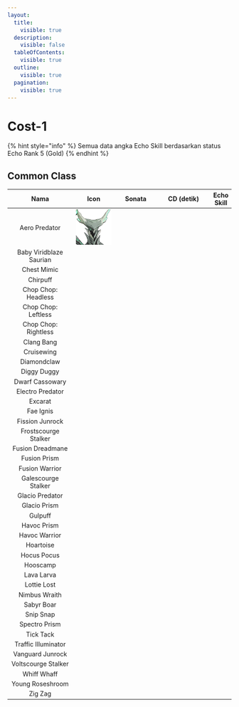 ```yaml
---
layout:
  title:
    visible: true
  description:
    visible: false
  tableOfContents:
    visible: true
  outline:
    visible: true
  pagination:
    visible: true
---
```


# Cost-1

{% hint style="info" %}
Semua data angka Echo Skill berdasarkan status Echo Rank 5 (Gold)
{% endhint %}

## Common Class

<table data-full-width="true"><thead><tr><th width="138" align="center">Nama</th><th width="86" align="center">Icon</th><th width="85" align="center">Sonata</th><th width="113" align="center">CD (detik)</th><th>Echo Skill</th></tr></thead><tbody><tr><td align="center">Aero Predator</td><td align="center"><img src="../../../.gitbook/assets/Aero_Predator_Icon.png" alt=""></td><td align="center"><img src="https://cdn.discordapp.com/attachments/1324590210264203294/1324590352803561492/T_IconElementAttriThunder.png?ex=67a58765&#x26;is=67a435e5&#x26;hm=43a77ab17257ab6a4b1ad2b6dda3ae43fa7b45e5be501e0e1cf5015a73730205&#x26;" alt="" data-size="line"><img src="https://cdn.discordapp.com/attachments/1324590210264203294/1324590353088647229/T_IconElementAttriWind.png?ex=67a58765&#x26;is=67a435e5&#x26;hm=1c00ad28ff5e9469635a1e25ce9d9e2c21522f051fd2726836da90e2f19aa8ca&#x26;" alt="" data-size="line"></td><td align="center"></td><td></td></tr><tr><td align="center">Baby Viridblaze Saurian</td><td align="center"><img src="https://static.wikia.nocookie.net/wutheringwaves/images/6/6d/Baby_Viridblaze_Saurian_Icon.png" alt="" data-size="original"></td><td align="center"><img src="https://cdn.discordapp.com/attachments/1201459501635739751/1324590210042040371/T_IconElementAttriFire.png?ex=67a58743&#x26;is=67a435c3&#x26;hm=29d3278ec16c415518fb46fcd00b4e7b725be7ed5647e74f7b29d788256b77d1&#x26;" alt="" data-size="line"><img src="https://cdn.discordapp.com/attachments/1324590210264203294/1324590352803561492/T_IconElementAttriThunder.png?ex=67a58765&#x26;is=67a435e5&#x26;hm=43a77ab17257ab6a4b1ad2b6dda3ae43fa7b45e5be501e0e1cf5015a73730205&#x26;" alt="" data-size="line"><img src="https://cdn.discordapp.com/attachments/1201459501635739751/1324590208636682340/T_IconElementAttriAttack.png?ex=67a58743&#x26;is=67a435c3&#x26;hm=05657c5857bc43d1d16bfcde0dad4d64469adb6ed7e4bc6460de0ddbe37fca62&#x26;" alt="" data-size="line"></td><td align="center"></td><td></td></tr><tr><td align="center">Chest Mimic</td><td align="center"><img src="https://static.wikia.nocookie.net/wutheringwaves/images/d/dd/Chest_Mimic_Icon.png" alt=""></td><td align="center"><img src="https://cdn.discordapp.com/attachments/1324590210264203294/1324590351796801608/T_IconElementAttriIceUltimateSkill.png?ex=67a58765&#x26;is=67a435e5&#x26;hm=7e3777749d0a99383092ec9e48cad3741abf67ffd813a1d2d6779c07176377f4&#x26;" alt="" data-size="line"><img src="https://cdn.discordapp.com/attachments/1201459501635739751/1324590209622474762/T_IconElementAttriDarkAssist.png?ex=67a58743&#x26;is=67a435c3&#x26;hm=1ea9dfd50ec514b6dff9669b83c16b061fc71e72cb7e417b40614fc7ffa34079&#x26;" alt="" data-size="line"><img src="https://cdn.discordapp.com/attachments/1201459501635739751/1324590209039339621/T_IconElementAttriCooperate.png?ex=67a58743&#x26;is=67a435c3&#x26;hm=0a137cd1b6876437d2af4fa9faf4c156097f92a5b8e276263a3eec54d52cd7b1&#x26;" alt="" data-size="line"></td><td align="center"></td><td></td></tr><tr><td align="center">Chirpuff</td><td align="center"><img src="https://static.wikia.nocookie.net/wutheringwaves/images/9/96/Chirpuff_Icon.png" alt=""></td><td align="center"><img src="https://cdn.discordapp.com/attachments/1324590210264203294/1324590353088647229/T_IconElementAttriWind.png?ex=67a58765&#x26;is=67a435e5&#x26;hm=1c00ad28ff5e9469635a1e25ce9d9e2c21522f051fd2726836da90e2f19aa8ca&#x26;" alt="" data-size="line"><img src="https://cdn.discordapp.com/attachments/1201459501635739751/1324590209429671956/T_IconElementAttriDark.png?ex=67a58743&#x26;is=67a435c3&#x26;hm=1781f4789684b7767ae452e76ba34eb763792d83c66e5d03e9cb81133af62b61&#x26;" alt="" data-size="line"></td><td align="center"></td><td><p></p><p></p></td></tr><tr><td align="center">Chop Chop: Headless</td><td align="center"><img src="https://static.wikia.nocookie.net/wutheringwaves/images/3/39/Chop_Chop_Headless_Icon.png" alt=""></td><td align="center"><img src="https://cdn.discordapp.com/attachments/1324590210264203294/1324590352434200626/T_IconElementAttriLightError.png?ex=67a58765&#x26;is=67a435e5&#x26;hm=3936d460c4c01370e3b84692ac2934d2d20dfff0cff2b4a7d36b658f6b732675&#x26;" alt="" data-size="line"><img src="https://cdn.discordapp.com/attachments/1201459501635739751/1324590209840447559/T_IconElementAttriEnergy.png?ex=67a58743&#x26;is=67a435c3&#x26;hm=a960fe2516ceef8c842ab9c4a24507dd5e1b3d82ed209e6211e5393eed91a147&#x26;" alt="" data-size="line"></td><td align="center"></td><td></td></tr><tr><td align="center">Chop Chop: Leftless</td><td align="center"><img src="https://static.wikia.nocookie.net/wutheringwaves/images/0/07/Chop_Chop_Leftless_Icon.png" alt=""></td><td align="center"><img src="https://cdn.discordapp.com/attachments/1324590210264203294/1324590351796801608/T_IconElementAttriIceUltimateSkill.png?ex=67a58765&#x26;is=67a435e5&#x26;hm=7e3777749d0a99383092ec9e48cad3741abf67ffd813a1d2d6779c07176377f4&#x26;" alt="" data-size="line"><img src="https://cdn.discordapp.com/attachments/1201459501635739751/1324590209840447559/T_IconElementAttriEnergy.png?ex=67a58743&#x26;is=67a435c3&#x26;hm=a960fe2516ceef8c842ab9c4a24507dd5e1b3d82ed209e6211e5393eed91a147&#x26;" alt="" data-size="line"></td><td align="center"></td><td></td></tr><tr><td align="center">Chop Chop: Rightless</td><td align="center"><img src="https://static.wikia.nocookie.net/wutheringwaves/images/3/39/Chop_Chop_Rightless_Icon.png" alt=""></td><td align="center"><img src="https://cdn.discordapp.com/attachments/1324590210264203294/1324590351796801608/T_IconElementAttriIceUltimateSkill.png?ex=67a58765&#x26;is=67a435e5&#x26;hm=7e3777749d0a99383092ec9e48cad3741abf67ffd813a1d2d6779c07176377f4&#x26;" alt="" data-size="line"><img src="https://cdn.discordapp.com/attachments/1201459501635739751/1324590209840447559/T_IconElementAttriEnergy.png?ex=67a58743&#x26;is=67a435c3&#x26;hm=a960fe2516ceef8c842ab9c4a24507dd5e1b3d82ed209e6211e5393eed91a147&#x26;" alt="" data-size="line"></td><td align="center"></td><td></td></tr><tr><td align="center">Clang Bang</td><td align="center"><img src="https://static.wikia.nocookie.net/wutheringwaves/images/b/b4/Clang_Bang_Icon.png" alt=""></td><td align="center"><img src="https://cdn.discordapp.com/attachments/1324590210264203294/1324590352098787438/T_IconElementAttriLight.png?ex=67a58765&#x26;is=67a435e5&#x26;hm=3b9bedb7fc52bdb3b194f08bd8080582359a8ced1fb1fe9530534e58fd95338c&#x26;" alt="" data-size="line"><img src="https://cdn.discordapp.com/attachments/1201459501635739751/1324590208431292427/T_IconElementAttriIce.png?ex=67a58743&#x26;is=67a435c3&#x26;hm=ee3fb94239eaede653cf625f4a4a8414c9c64fbe2e047490ea28ea2e56c95c53&#x26;" alt="" data-size="line"></td><td align="center"></td><td></td></tr><tr><td align="center">Cruisewing</td><td align="center"><img src="https://static.wikia.nocookie.net/wutheringwaves/images/3/3d/Cruisewing_Icon.png" alt=""></td><td align="center"><img src="https://cdn.discordapp.com/attachments/1324590210264203294/1324590352098787438/T_IconElementAttriLight.png?ex=67a58765&#x26;is=67a435e5&#x26;hm=3b9bedb7fc52bdb3b194f08bd8080582359a8ced1fb1fe9530534e58fd95338c&#x26;" alt="" data-size="line"><img src="https://cdn.discordapp.com/attachments/1201459501635739751/1324590209219690518/T_IconElementAttriCure.png?ex=67a58743&#x26;is=67a435c3&#x26;hm=4d56be72666f477cc04a7ef19a53889c65d63ec5ac471ccbeac26eecd2aaef2b&#x26;" alt="" data-size="line"><img src="https://cdn.discordapp.com/attachments/1201459501635739751/1324590208838275113/T_IconElementAttriCloud.png?ex=67a58743&#x26;is=67a435c3&#x26;hm=e9a707cbf25da107424019add45c3ba1b057757f669ed928b2b83bdb8a40f548&#x26;" alt="" data-size="line"></td><td align="center"></td><td></td></tr><tr><td align="center">Diamondclaw</td><td align="center"><img src="https://static.wikia.nocookie.net/wutheringwaves/images/2/29/Diamondclaw_Icon.png" alt=""></td><td align="center"><img src="https://cdn.discordapp.com/attachments/1201459501635739751/1324590208838275113/T_IconElementAttriCloud.png?ex=67a58743&#x26;is=67a435c3&#x26;hm=e9a707cbf25da107424019add45c3ba1b057757f669ed928b2b83bdb8a40f548&#x26;" alt="" data-size="line"><img src="https://cdn.discordapp.com/attachments/1201459501635739751/1324590208636682340/T_IconElementAttriAttack.png?ex=67a58743&#x26;is=67a435c3&#x26;hm=05657c5857bc43d1d16bfcde0dad4d64469adb6ed7e4bc6460de0ddbe37fca62&#x26;" alt="" data-size="line"></td><td align="center"></td><td></td></tr><tr><td align="center">Diggy Duggy</td><td align="center"><img src="https://static.wikia.nocookie.net/wutheringwaves/images/5/5e/Diggy_Duggy_Icon.png" alt=""></td><td align="center"><img src="https://cdn.discordapp.com/attachments/1324590210264203294/1324590352434200626/T_IconElementAttriLightError.png?ex=67a58765&#x26;is=67a435e5&#x26;hm=3936d460c4c01370e3b84692ac2934d2d20dfff0cff2b4a7d36b658f6b732675&#x26;" alt="" data-size="line"><img src="https://cdn.discordapp.com/attachments/1201459501635739751/1324590209840447559/T_IconElementAttriEnergy.png?ex=67a58743&#x26;is=67a435c3&#x26;hm=a960fe2516ceef8c842ab9c4a24507dd5e1b3d82ed209e6211e5393eed91a147&#x26;" alt="" data-size="line"></td><td align="center"></td><td></td></tr><tr><td align="center">Dwarf Cassowary</td><td align="center"><img src="https://static.wikia.nocookie.net/wutheringwaves/images/4/45/Dwarf_Cassowary_Icon.png" alt=""></td><td align="center"><img src="https://cdn.discordapp.com/attachments/1324590210264203294/1324590353088647229/T_IconElementAttriWind.png?ex=67a58765&#x26;is=67a435e5&#x26;hm=1c00ad28ff5e9469635a1e25ce9d9e2c21522f051fd2726836da90e2f19aa8ca&#x26;" alt="" data-size="line"><img src="https://cdn.discordapp.com/attachments/1201459501635739751/1324590209219690518/T_IconElementAttriCure.png?ex=67a58743&#x26;is=67a435c3&#x26;hm=4d56be72666f477cc04a7ef19a53889c65d63ec5ac471ccbeac26eecd2aaef2b&#x26;" alt="" data-size="line"></td><td align="center"></td><td></td></tr><tr><td align="center">Electro Predator</td><td align="center"><img src="https://static.wikia.nocookie.net/wutheringwaves/images/d/dd/Electro_Predator_Icon.png" alt=""></td><td align="center"><img src="https://cdn.discordapp.com/attachments/1201459501635739751/1324590210042040371/T_IconElementAttriFire.png?ex=67a58743&#x26;is=67a435c3&#x26;hm=29d3278ec16c415518fb46fcd00b4e7b725be7ed5647e74f7b29d788256b77d1&#x26;" alt="" data-size="line"><img src="https://cdn.discordapp.com/attachments/1324590210264203294/1324590352803561492/T_IconElementAttriThunder.png?ex=67a58765&#x26;is=67a435e5&#x26;hm=43a77ab17257ab6a4b1ad2b6dda3ae43fa7b45e5be501e0e1cf5015a73730205&#x26;" alt="" data-size="line"></td><td align="center"></td><td></td></tr><tr><td align="center">Excarat</td><td align="center"><img src="https://static.wikia.nocookie.net/wutheringwaves/images/a/aa/Excarat_Icon.png" alt=""></td><td align="center"><img src="https://cdn.discordapp.com/attachments/1201459501635739751/1324590208431292427/T_IconElementAttriIce.png?ex=67a58743&#x26;is=67a435c3&#x26;hm=ee3fb94239eaede653cf625f4a4a8414c9c64fbe2e047490ea28ea2e56c95c53&#x26;" alt="" data-size="line"><img src="https://cdn.discordapp.com/attachments/1201459501635739751/1324590209429671956/T_IconElementAttriDark.png?ex=67a58743&#x26;is=67a435c3&#x26;hm=1781f4789684b7767ae452e76ba34eb763792d83c66e5d03e9cb81133af62b61&#x26;" alt="" data-size="line"></td><td align="center"></td><td></td></tr><tr><td align="center">Fae Ignis</td><td align="center"><img src="https://static.wikia.nocookie.net/wutheringwaves/images/3/3f/Fae_Ignis_Icon.png" alt=""></td><td align="center"><img src="https://cdn.discordapp.com/attachments/1324590210264203294/1324590352434200626/T_IconElementAttriLightError.png?ex=67a58765&#x26;is=67a435e5&#x26;hm=3936d460c4c01370e3b84692ac2934d2d20dfff0cff2b4a7d36b658f6b732675&#x26;" alt="" data-size="line"><img src="https://cdn.discordapp.com/attachments/1201459501635739751/1324590209622474762/T_IconElementAttriDarkAssist.png?ex=67a58743&#x26;is=67a435c3&#x26;hm=1ea9dfd50ec514b6dff9669b83c16b061fc71e72cb7e417b40614fc7ffa34079&#x26;" alt="" data-size="line"></td><td align="center"></td><td></td></tr><tr><td align="center">Fission Junrock</td><td align="center"><img src="https://static.wikia.nocookie.net/wutheringwaves/images/4/4c/Fission_Junrock_Icon.png" alt=""></td><td align="center"><img src="https://cdn.discordapp.com/attachments/1324590210264203294/1324590352803561492/T_IconElementAttriThunder.png?ex=67a58765&#x26;is=67a435e5&#x26;hm=43a77ab17257ab6a4b1ad2b6dda3ae43fa7b45e5be501e0e1cf5015a73730205&#x26;" alt="" data-size="line"><img src="https://cdn.discordapp.com/attachments/1201459501635739751/1324590209219690518/T_IconElementAttriCure.png?ex=67a58743&#x26;is=67a435c3&#x26;hm=4d56be72666f477cc04a7ef19a53889c65d63ec5ac471ccbeac26eecd2aaef2b&#x26;" alt="" data-size="line"><img src="https://cdn.discordapp.com/attachments/1201459501635739751/1324590208838275113/T_IconElementAttriCloud.png?ex=67a58743&#x26;is=67a435c3&#x26;hm=e9a707cbf25da107424019add45c3ba1b057757f669ed928b2b83bdb8a40f548&#x26;" alt="" data-size="line"></td><td align="center"></td><td></td></tr><tr><td align="center">Frostscourge Stalker</td><td align="center"><img src="https://static.wikia.nocookie.net/wutheringwaves/images/e/eb/Frostscourge_Stalker_Icon.png" alt=""></td><td align="center"><img src="https://cdn.discordapp.com/attachments/1324590210264203294/1324590352434200626/T_IconElementAttriLightError.png?ex=67a58765&#x26;is=67a435e5&#x26;hm=3936d460c4c01370e3b84692ac2934d2d20dfff0cff2b4a7d36b658f6b732675&#x26;" alt="" data-size="line"><img src="https://cdn.discordapp.com/attachments/1201459501635739751/1324590209622474762/T_IconElementAttriDarkAssist.png?ex=67a58743&#x26;is=67a435c3&#x26;hm=1ea9dfd50ec514b6dff9669b83c16b061fc71e72cb7e417b40614fc7ffa34079&#x26;" alt="" data-size="line"></td><td align="center"></td><td></td></tr><tr><td align="center">Fusion Dreadmane</td><td align="center"><img src="https://static.wikia.nocookie.net/wutheringwaves/images/4/40/Fusion_Dreadmane_Icon.png" alt=""></td><td align="center"><img src="https://cdn.discordapp.com/attachments/1201459501635739751/1324590210042040371/T_IconElementAttriFire.png?ex=67a58743&#x26;is=67a435c3&#x26;hm=29d3278ec16c415518fb46fcd00b4e7b725be7ed5647e74f7b29d788256b77d1&#x26;" alt="" data-size="line"><img src="https://cdn.discordapp.com/attachments/1201459501635739751/1324590209219690518/T_IconElementAttriCure.png?ex=67a58743&#x26;is=67a435c3&#x26;hm=4d56be72666f477cc04a7ef19a53889c65d63ec5ac471ccbeac26eecd2aaef2b&#x26;" alt="" data-size="line"></td><td align="center"></td><td></td></tr><tr><td align="center">Fusion Prism</td><td align="center"><img src="https://static.wikia.nocookie.net/wutheringwaves/images/e/ef/Fusion_Prism_Icon.png" alt=""></td><td align="center"><img src="https://cdn.discordapp.com/attachments/1201459501635739751/1324590208431292427/T_IconElementAttriIce.png?ex=67a58743&#x26;is=67a435c3&#x26;hm=ee3fb94239eaede653cf625f4a4a8414c9c64fbe2e047490ea28ea2e56c95c53&#x26;" alt="" data-size="line"><img src="https://cdn.discordapp.com/attachments/1201459501635739751/1324590210042040371/T_IconElementAttriFire.png?ex=67a58743&#x26;is=67a435c3&#x26;hm=29d3278ec16c415518fb46fcd00b4e7b725be7ed5647e74f7b29d788256b77d1&#x26;" alt="" data-size="line"><img src="https://cdn.discordapp.com/attachments/1201459501635739751/1324590208636682340/T_IconElementAttriAttack.png?ex=67a58743&#x26;is=67a435c3&#x26;hm=05657c5857bc43d1d16bfcde0dad4d64469adb6ed7e4bc6460de0ddbe37fca62&#x26;" alt="" data-size="line"></td><td align="center"></td><td></td></tr><tr><td align="center">Fusion Warrior</td><td align="center"><img src="https://static.wikia.nocookie.net/wutheringwaves/images/5/5a/Fusion_Warrior_Icon.png" alt=""></td><td align="center"><img src="https://cdn.discordapp.com/attachments/1201459501635739751/1324590210042040371/T_IconElementAttriFire.png?ex=67a58743&#x26;is=67a435c3&#x26;hm=29d3278ec16c415518fb46fcd00b4e7b725be7ed5647e74f7b29d788256b77d1&#x26;" alt="" data-size="line"><img src="https://cdn.discordapp.com/attachments/1324590210264203294/1324590352803561492/T_IconElementAttriThunder.png?ex=67a58765&#x26;is=67a435e5&#x26;hm=43a77ab17257ab6a4b1ad2b6dda3ae43fa7b45e5be501e0e1cf5015a73730205&#x26;" alt="" data-size="line"><img src="https://cdn.discordapp.com/attachments/1324590210264203294/1324590353088647229/T_IconElementAttriWind.png?ex=67a58765&#x26;is=67a435e5&#x26;hm=1c00ad28ff5e9469635a1e25ce9d9e2c21522f051fd2726836da90e2f19aa8ca&#x26;" alt="" data-size="line"></td><td align="center"></td><td></td></tr><tr><td align="center">Galescourge Stalker</td><td align="center"><img src="https://static.wikia.nocookie.net/wutheringwaves/images/7/7a/Galescourge_Stalker_Icon.png" alt=""></td><td align="center"><img src="https://cdn.discordapp.com/attachments/1324590210264203294/1324590351796801608/T_IconElementAttriIceUltimateSkill.png?ex=67a58765&#x26;is=67a435e5&#x26;hm=7e3777749d0a99383092ec9e48cad3741abf67ffd813a1d2d6779c07176377f4&#x26;" alt="" data-size="line"><img src="https://cdn.discordapp.com/attachments/1201459501635739751/1324590209039339621/T_IconElementAttriCooperate.png?ex=67a58743&#x26;is=67a435c3&#x26;hm=0a137cd1b6876437d2af4fa9faf4c156097f92a5b8e276263a3eec54d52cd7b1&#x26;" alt="" data-size="line"></td><td align="center"></td><td></td></tr><tr><td align="center">Glacio Predator</td><td align="center"><img src="https://static.wikia.nocookie.net/wutheringwaves/images/4/4e/Glacio_Predator_Icon.png" alt=""></td><td align="center"><img src="https://cdn.discordapp.com/attachments/1201459501635739751/1324590208431292427/T_IconElementAttriIce.png?ex=67a58743&#x26;is=67a435c3&#x26;hm=ee3fb94239eaede653cf625f4a4a8414c9c64fbe2e047490ea28ea2e56c95c53&#x26;" alt="" data-size="line"><img src="https://cdn.discordapp.com/attachments/1324590210264203294/1324590352098787438/T_IconElementAttriLight.png?ex=67a58765&#x26;is=67a435e5&#x26;hm=3b9bedb7fc52bdb3b194f08bd8080582359a8ced1fb1fe9530534e58fd95338c&#x26;" alt="" data-size="line"></td><td align="center"></td><td></td></tr><tr><td align="center">Glacio Prism</td><td align="center"><img src="https://static.wikia.nocookie.net/wutheringwaves/images/1/1b/Glacio_Prism_Icon.png" alt=""></td><td align="center"><img src="https://cdn.discordapp.com/attachments/1201459501635739751/1324590208431292427/T_IconElementAttriIce.png?ex=67a58743&#x26;is=67a435c3&#x26;hm=ee3fb94239eaede653cf625f4a4a8414c9c64fbe2e047490ea28ea2e56c95c53&#x26;" alt="" data-size="line"><img src="https://cdn.discordapp.com/attachments/1201459501635739751/1324590209429671956/T_IconElementAttriDark.png?ex=67a58743&#x26;is=67a435c3&#x26;hm=1781f4789684b7767ae452e76ba34eb763792d83c66e5d03e9cb81133af62b61&#x26;" alt="" data-size="line"><img src="https://cdn.discordapp.com/attachments/1201459501635739751/1324590208838275113/T_IconElementAttriCloud.png?ex=67a58743&#x26;is=67a435c3&#x26;hm=e9a707cbf25da107424019add45c3ba1b057757f669ed928b2b83bdb8a40f548&#x26;" alt="" data-size="line"></td><td align="center"></td><td></td></tr><tr><td align="center">Gulpuff</td><td align="center"><img src="https://static.wikia.nocookie.net/wutheringwaves/images/a/a0/Gulpuff_Icon.png" alt=""></td><td align="center"><img src="https://cdn.discordapp.com/attachments/1201459501635739751/1324590208431292427/T_IconElementAttriIce.png?ex=67a58743&#x26;is=67a435c3&#x26;hm=ee3fb94239eaede653cf625f4a4a8414c9c64fbe2e047490ea28ea2e56c95c53&#x26;" alt="" data-size="line"><img src="https://cdn.discordapp.com/attachments/1324590210264203294/1324590352098787438/T_IconElementAttriLight.png?ex=67a58765&#x26;is=67a435e5&#x26;hm=3b9bedb7fc52bdb3b194f08bd8080582359a8ced1fb1fe9530534e58fd95338c&#x26;" alt="" data-size="line"></td><td align="center"></td><td></td></tr><tr><td align="center">Havoc Prism</td><td align="center"><img src="https://static.wikia.nocookie.net/wutheringwaves/images/8/81/Havoc_Prism_Icon.png" alt=""></td><td align="center"><img src="https://cdn.discordapp.com/attachments/1324590210264203294/1324590352803561492/T_IconElementAttriThunder.png?ex=67a58765&#x26;is=67a435e5&#x26;hm=43a77ab17257ab6a4b1ad2b6dda3ae43fa7b45e5be501e0e1cf5015a73730205&#x26;" alt="" data-size="line"><img src="https://cdn.discordapp.com/attachments/1324590210264203294/1324590352098787438/T_IconElementAttriLight.png?ex=67a58765&#x26;is=67a435e5&#x26;hm=3b9bedb7fc52bdb3b194f08bd8080582359a8ced1fb1fe9530534e58fd95338c&#x26;" alt="" data-size="line"><img src="https://cdn.discordapp.com/attachments/1201459501635739751/1324590209429671956/T_IconElementAttriDark.png?ex=67a58743&#x26;is=67a435c3&#x26;hm=1781f4789684b7767ae452e76ba34eb763792d83c66e5d03e9cb81133af62b61&#x26;" alt="" data-size="line"></td><td align="center"></td><td></td></tr><tr><td align="center">Havoc Warrior</td><td align="center"><img src="https://static.wikia.nocookie.net/wutheringwaves/images/c/c2/Havoc_Warrior_Icon.png" alt=""></td><td align="center"><img src="https://cdn.discordapp.com/attachments/1324590210264203294/1324590352098787438/T_IconElementAttriLight.png?ex=67a58765&#x26;is=67a435e5&#x26;hm=3b9bedb7fc52bdb3b194f08bd8080582359a8ced1fb1fe9530534e58fd95338c&#x26;" alt="" data-size="line"><img src="https://cdn.discordapp.com/attachments/1201459501635739751/1324590209429671956/T_IconElementAttriDark.png?ex=67a58743&#x26;is=67a435c3&#x26;hm=1781f4789684b7767ae452e76ba34eb763792d83c66e5d03e9cb81133af62b61&#x26;" alt="" data-size="line"></td><td align="center"></td><td></td></tr><tr><td align="center">Hoartoise</td><td align="center"><img src="https://static.wikia.nocookie.net/wutheringwaves/images/7/78/Echo_Hoartoise.png" alt=""></td><td align="center"><img src="https://cdn.discordapp.com/attachments/1201459501635739751/1324590208431292427/T_IconElementAttriIce.png?ex=67a58743&#x26;is=67a435c3&#x26;hm=ee3fb94239eaede653cf625f4a4a8414c9c64fbe2e047490ea28ea2e56c95c53&#x26;" alt="" data-size="line"><img src="https://cdn.discordapp.com/attachments/1324590210264203294/1324590352098787438/T_IconElementAttriLight.png?ex=67a58765&#x26;is=67a435e5&#x26;hm=3b9bedb7fc52bdb3b194f08bd8080582359a8ced1fb1fe9530534e58fd95338c&#x26;" alt="" data-size="line"></td><td align="center"></td><td></td></tr><tr><td align="center">Hocus Pocus</td><td align="center"><img src="https://static.wikia.nocookie.net/wutheringwaves/images/b/b6/Hocus_Pocus_Icon.png" alt=""></td><td align="center"><img src="https://cdn.discordapp.com/attachments/1324590210264203294/1324590351796801608/T_IconElementAttriIceUltimateSkill.png?ex=67a58765&#x26;is=67a435e5&#x26;hm=7e3777749d0a99383092ec9e48cad3741abf67ffd813a1d2d6779c07176377f4&#x26;" alt="" data-size="line"><img src="https://cdn.discordapp.com/attachments/1201459501635739751/1324590209039339621/T_IconElementAttriCooperate.png?ex=67a58743&#x26;is=67a435c3&#x26;hm=0a137cd1b6876437d2af4fa9faf4c156097f92a5b8e276263a3eec54d52cd7b1&#x26;" alt="" data-size="line"></td><td align="center"></td><td></td></tr><tr><td align="center">Hooscamp</td><td align="center"><img src="https://static.wikia.nocookie.net/wutheringwaves/images/9/99/Hooscamp_Icon.png" alt=""></td><td align="center"><img src="https://cdn.discordapp.com/attachments/1324590210264203294/1324590353088647229/T_IconElementAttriWind.png?ex=67a58765&#x26;is=67a435e5&#x26;hm=1c00ad28ff5e9469635a1e25ce9d9e2c21522f051fd2726836da90e2f19aa8ca&#x26;" alt="" data-size="line"><img src="https://cdn.discordapp.com/attachments/1201459501635739751/1324590208636682340/T_IconElementAttriAttack.png?ex=67a58743&#x26;is=67a435c3&#x26;hm=05657c5857bc43d1d16bfcde0dad4d64469adb6ed7e4bc6460de0ddbe37fca62&#x26;" alt="" data-size="line"></td><td align="center"></td><td></td></tr><tr><td align="center">Lava Larva</td><td align="center"><img src="https://static.wikia.nocookie.net/wutheringwaves/images/e/e9/Lava_Larva_Icon.png" alt=""></td><td align="center"><img src="https://cdn.discordapp.com/attachments/1201459501635739751/1324590208636682340/T_IconElementAttriAttack.png?ex=67a58743&#x26;is=67a435c3&#x26;hm=05657c5857bc43d1d16bfcde0dad4d64469adb6ed7e4bc6460de0ddbe37fca62&#x26;" alt="" data-size="line"><img src="https://cdn.discordapp.com/attachments/1201459501635739751/1324590210042040371/T_IconElementAttriFire.png?ex=67a58743&#x26;is=67a435c3&#x26;hm=29d3278ec16c415518fb46fcd00b4e7b725be7ed5647e74f7b29d788256b77d1&#x26;" alt="" data-size="line"></td><td align="center"></td><td></td></tr><tr><td align="center">Lottie Lost</td><td align="center"><img src="https://static.wikia.nocookie.net/wutheringwaves/images/6/6d/Lottie_Lost_Icon.png" alt=""></td><td align="center"><img src="https://cdn.discordapp.com/attachments/1324590210264203294/1324590351796801608/T_IconElementAttriIceUltimateSkill.png?ex=67a58765&#x26;is=67a435e5&#x26;hm=7e3777749d0a99383092ec9e48cad3741abf67ffd813a1d2d6779c07176377f4&#x26;" alt="" data-size="line"><img src="https://cdn.discordapp.com/attachments/1201459501635739751/1324590209840447559/T_IconElementAttriEnergy.png?ex=67a58743&#x26;is=67a435c3&#x26;hm=a960fe2516ceef8c842ab9c4a24507dd5e1b3d82ed209e6211e5393eed91a147&#x26;" alt="" data-size="line"></td><td align="center"></td><td></td></tr><tr><td align="center">Nimbus Wraith</td><td align="center"><img src="https://static.wikia.nocookie.net/wutheringwaves/images/5/56/Nimbus_Wraith_Icon.png" alt=""></td><td align="center"><img src="https://cdn.discordapp.com/attachments/1201459501635739751/1324590209622474762/T_IconElementAttriDarkAssist.png?ex=67a58743&#x26;is=67a435c3&#x26;hm=1ea9dfd50ec514b6dff9669b83c16b061fc71e72cb7e417b40614fc7ffa34079&#x26;" alt="" data-size="line"><img src="https://cdn.discordapp.com/attachments/1201459501635739751/1324590209039339621/T_IconElementAttriCooperate.png?ex=67a58743&#x26;is=67a435c3&#x26;hm=0a137cd1b6876437d2af4fa9faf4c156097f92a5b8e276263a3eec54d52cd7b1&#x26;" alt="" data-size="line"></td><td align="center"></td><td></td></tr><tr><td align="center">Sabyr Boar</td><td align="center"><img src="https://static.wikia.nocookie.net/wutheringwaves/images/9/91/Sabyr_Boar_Icon.png" alt=""></td><td align="center"><img src="https://cdn.discordapp.com/attachments/1201459501635739751/1324590208431292427/T_IconElementAttriIce.png?ex=67a58743&#x26;is=67a435c3&#x26;hm=ee3fb94239eaede653cf625f4a4a8414c9c64fbe2e047490ea28ea2e56c95c53&#x26;" alt="" data-size="line"><img src="https://cdn.discordapp.com/attachments/1324590210264203294/1324590353088647229/T_IconElementAttriWind.png?ex=67a58765&#x26;is=67a435e5&#x26;hm=1c00ad28ff5e9469635a1e25ce9d9e2c21522f051fd2726836da90e2f19aa8ca&#x26;" alt="" data-size="line"><img src="https://cdn.discordapp.com/attachments/1201459501635739751/1324590208838275113/T_IconElementAttriCloud.png?ex=67a58743&#x26;is=67a435c3&#x26;hm=e9a707cbf25da107424019add45c3ba1b057757f669ed928b2b83bdb8a40f548&#x26;" alt="" data-size="line"></td><td align="center"></td><td></td></tr><tr><td align="center">Snip Snap</td><td align="center"><img src="https://static.wikia.nocookie.net/wutheringwaves/images/d/d6/Snip_Snap_Icon.png" alt=""></td><td align="center"><img src="https://cdn.discordapp.com/attachments/1201459501635739751/1324590210042040371/T_IconElementAttriFire.png?ex=67a58743&#x26;is=67a435c3&#x26;hm=29d3278ec16c415518fb46fcd00b4e7b725be7ed5647e74f7b29d788256b77d1&#x26;" alt="" data-size="line"><img src="https://cdn.discordapp.com/attachments/1201459501635739751/1324590209219690518/T_IconElementAttriCure.png?ex=67a58743&#x26;is=67a435c3&#x26;hm=4d56be72666f477cc04a7ef19a53889c65d63ec5ac471ccbeac26eecd2aaef2b&#x26;" alt="" data-size="line"><img src="https://cdn.discordapp.com/attachments/1201459501635739751/1324590208636682340/T_IconElementAttriAttack.png?ex=67a58743&#x26;is=67a435c3&#x26;hm=05657c5857bc43d1d16bfcde0dad4d64469adb6ed7e4bc6460de0ddbe37fca62&#x26;" alt="" data-size="line"></td><td align="center"></td><td></td></tr><tr><td align="center">Spectro Prism</td><td align="center"><img src="https://static.wikia.nocookie.net/wutheringwaves/images/4/4b/Spectro_Prism_Icon.png" alt=""></td><td align="center"><img src="https://cdn.discordapp.com/attachments/1201459501635739751/1324590210042040371/T_IconElementAttriFire.png?ex=67a58743&#x26;is=67a435c3&#x26;hm=29d3278ec16c415518fb46fcd00b4e7b725be7ed5647e74f7b29d788256b77d1&#x26;" alt="" data-size="line"><img src="https://cdn.discordapp.com/attachments/1324590210264203294/1324590352803561492/T_IconElementAttriThunder.png?ex=67a58765&#x26;is=67a435e5&#x26;hm=43a77ab17257ab6a4b1ad2b6dda3ae43fa7b45e5be501e0e1cf5015a73730205&#x26;" alt="" data-size="line"><img src="https://cdn.discordapp.com/attachments/1324590210264203294/1324590352098787438/T_IconElementAttriLight.png?ex=67a58765&#x26;is=67a435e5&#x26;hm=3b9bedb7fc52bdb3b194f08bd8080582359a8ced1fb1fe9530534e58fd95338c&#x26;" alt="" data-size="line"></td><td align="center"></td><td></td></tr><tr><td align="center">Tick Tack</td><td align="center"><img src="https://static.wikia.nocookie.net/wutheringwaves/images/0/02/Tick_Tack_Icon.png" alt=""></td><td align="center"><img src="https://cdn.discordapp.com/attachments/1201459501635739751/1324590209429671956/T_IconElementAttriDark.png?ex=67a58743&#x26;is=67a435c3&#x26;hm=1781f4789684b7767ae452e76ba34eb763792d83c66e5d03e9cb81133af62b61&#x26;" alt="" data-size="line"><img src="https://cdn.discordapp.com/attachments/1201459501635739751/1324590209219690518/T_IconElementAttriCure.png?ex=67a58743&#x26;is=67a435c3&#x26;hm=4d56be72666f477cc04a7ef19a53889c65d63ec5ac471ccbeac26eecd2aaef2b&#x26;" alt="" data-size="line"><img src="https://cdn.discordapp.com/attachments/1201459501635739751/1324590208636682340/T_IconElementAttriAttack.png?ex=67a58743&#x26;is=67a435c3&#x26;hm=05657c5857bc43d1d16bfcde0dad4d64469adb6ed7e4bc6460de0ddbe37fca62&#x26;" alt="" data-size="line"></td><td align="center"></td><td></td></tr><tr><td align="center">Traffic Illuminator</td><td align="center"><img src="https://static.wikia.nocookie.net/wutheringwaves/images/f/fa/Traffic_Illuminator_Icon.png" alt=""></td><td align="center"><img src="https://cdn.discordapp.com/attachments/1201459501635739751/1324590210042040371/T_IconElementAttriFire.png?ex=67a58743&#x26;is=67a435c3&#x26;hm=29d3278ec16c415518fb46fcd00b4e7b725be7ed5647e74f7b29d788256b77d1&#x26;" alt="" data-size="line"><img src="https://cdn.discordapp.com/attachments/1324590210264203294/1324590352803561492/T_IconElementAttriThunder.png?ex=67a58765&#x26;is=67a435e5&#x26;hm=43a77ab17257ab6a4b1ad2b6dda3ae43fa7b45e5be501e0e1cf5015a73730205&#x26;" alt="" data-size="line"><img src="https://cdn.discordapp.com/attachments/1324590210264203294/1324590353088647229/T_IconElementAttriWind.png?ex=67a58765&#x26;is=67a435e5&#x26;hm=1c00ad28ff5e9469635a1e25ce9d9e2c21522f051fd2726836da90e2f19aa8ca&#x26;" alt="" data-size="line"></td><td align="center"></td><td></td></tr><tr><td align="center">Vanguard Junrock</td><td align="center"><img src="https://static.wikia.nocookie.net/wutheringwaves/images/c/c1/Vanguard_Junrock_Icon.png" alt=""></td><td align="center"><img src="https://cdn.discordapp.com/attachments/1324590210264203294/1324590352803561492/T_IconElementAttriThunder.png?ex=67a58765&#x26;is=67a435e5&#x26;hm=43a77ab17257ab6a4b1ad2b6dda3ae43fa7b45e5be501e0e1cf5015a73730205&#x26;" alt="" data-size="line"><img src="https://cdn.discordapp.com/attachments/1201459501635739751/1324590209219690518/T_IconElementAttriCure.png?ex=67a58743&#x26;is=67a435c3&#x26;hm=4d56be72666f477cc04a7ef19a53889c65d63ec5ac471ccbeac26eecd2aaef2b&#x26;" alt="" data-size="line"><img src="https://cdn.discordapp.com/attachments/1201459501635739751/1324590208636682340/T_IconElementAttriAttack.png?ex=67a58743&#x26;is=67a435c3&#x26;hm=05657c5857bc43d1d16bfcde0dad4d64469adb6ed7e4bc6460de0ddbe37fca62&#x26;" alt="" data-size="line"></td><td align="center"></td><td></td></tr><tr><td align="center">Voltscourge Stalker</td><td align="center"><img src="https://static.wikia.nocookie.net/wutheringwaves/images/5/51/Voltscourge_Stalker_Icon.png" alt=""></td><td align="center"><img src="https://cdn.discordapp.com/attachments/1201459501635739751/1324590209622474762/T_IconElementAttriDarkAssist.png?ex=67a58743&#x26;is=67a435c3&#x26;hm=1ea9dfd50ec514b6dff9669b83c16b061fc71e72cb7e417b40614fc7ffa34079&#x26;" alt="" data-size="line"><img src="https://cdn.discordapp.com/attachments/1201459501635739751/1324590209039339621/T_IconElementAttriCooperate.png?ex=67a58743&#x26;is=67a435c3&#x26;hm=0a137cd1b6876437d2af4fa9faf4c156097f92a5b8e276263a3eec54d52cd7b1&#x26;" alt="" data-size="line"></td><td align="center"></td><td></td></tr><tr><td align="center">Whiff Whaff</td><td align="center"><img src="https://static.wikia.nocookie.net/wutheringwaves/images/a/a5/Echo_Whiff_Whaff.png" alt=""></td><td align="center"><img src="https://cdn.discordapp.com/attachments/1201459501635739751/1324590209219690518/T_IconElementAttriCure.png?ex=67a58743&#x26;is=67a435c3&#x26;hm=4d56be72666f477cc04a7ef19a53889c65d63ec5ac471ccbeac26eecd2aaef2b&#x26;" alt="" data-size="line"><img src="https://cdn.discordapp.com/attachments/1201459501635739751/1324590208838275113/T_IconElementAttriCloud.png?ex=67a58743&#x26;is=67a435c3&#x26;hm=e9a707cbf25da107424019add45c3ba1b057757f669ed928b2b83bdb8a40f548&#x26;" alt="" data-size="line"><img src="https://cdn.discordapp.com/attachments/1324590210264203294/1324590353088647229/T_IconElementAttriWind.png?ex=67a58765&#x26;is=67a435e5&#x26;hm=1c00ad28ff5e9469635a1e25ce9d9e2c21522f051fd2726836da90e2f19aa8ca&#x26;" alt="" data-size="line"></td><td align="center"></td><td></td></tr><tr><td align="center">Young Roseshroom</td><td align="center"><img src="https://static.wikia.nocookie.net/wutheringwaves/images/a/a6/Young_Roseshroom_Icon.png" alt=""></td><td align="center"><img src="https://cdn.discordapp.com/attachments/1324590210264203294/1324590353088647229/T_IconElementAttriWind.png?ex=67a58765&#x26;is=67a435e5&#x26;hm=1c00ad28ff5e9469635a1e25ce9d9e2c21522f051fd2726836da90e2f19aa8ca&#x26;" alt="" data-size="line"><img src="https://cdn.discordapp.com/attachments/1201459501635739751/1324590209429671956/T_IconElementAttriDark.png?ex=67a58743&#x26;is=67a435c3&#x26;hm=1781f4789684b7767ae452e76ba34eb763792d83c66e5d03e9cb81133af62b61&#x26;" alt="" data-size="line"></td><td align="center"></td><td></td></tr><tr><td align="center">Zig Zag</td><td align="center"><img src="https://static.wikia.nocookie.net/wutheringwaves/images/4/4b/Zig_Zag_Icon.png" alt=""></td><td align="center"><img src="https://cdn.discordapp.com/attachments/1324590210264203294/1324590352098787438/T_IconElementAttriLight.png?ex=67a58765&#x26;is=67a435e5&#x26;hm=3b9bedb7fc52bdb3b194f08bd8080582359a8ced1fb1fe9530534e58fd95338c&#x26;" alt="" data-size="line"><img src="https://cdn.discordapp.com/attachments/1201459501635739751/1324590208838275113/T_IconElementAttriCloud.png?ex=67a58743&#x26;is=67a435c3&#x26;hm=e9a707cbf25da107424019add45c3ba1b057757f669ed928b2b83bdb8a40f548&#x26;" alt="" data-size="line"><img src="https://cdn.discordapp.com/attachments/1201459501635739751/1324590208636682340/T_IconElementAttriAttack.png?ex=67a58743&#x26;is=67a435c3&#x26;hm=05657c5857bc43d1d16bfcde0dad4d64469adb6ed7e4bc6460de0ddbe37fca62&#x26;" alt="" data-size="line"></td><td align="center"></td><td></td></tr></tbody></table>




